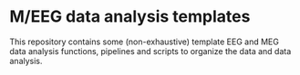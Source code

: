 # M/EEG data analysis templates

This repository contains some (non-exhaustive) template EEG and MEG data analysis functions, pipelines and scripts to organize the data and data analysis.
